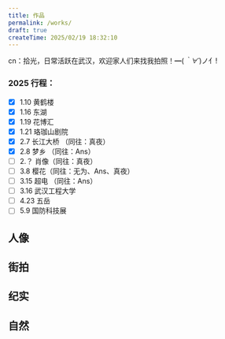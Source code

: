 ```yaml
---
title: 作品
permalink: /works/
draft: true
createTime: 2025/02/19 18:32:10
---
```


cn：拾光，日常活跃在武汉，欢迎家人们来找我拍照！━(*｀∀´*)ノ亻!

### 2025 行程：
- [x] 1.10 黄鹤楼
- [x] 1.16 东湖
- [x] 1.19 花博汇
- [x] 1.21 珞珈山剧院
- [x] 2.7 长江大桥 （同往：真夜）
- [x] 2.8 梦乡 （同往：Ans）
- [ ] 2.？ 肖像（同往：真夜）
- [ ] 3.8 樱花（同往：无为、Ans、真夜）
- [ ] 3.15 超电 （同往：Ans）
- [ ] 3.16 武汉工程大学
- [ ] 4.23 五岳
- [ ] 5.9 国防科技展

## 人像
<CardGrid>
    <ImageCard
    image="https://cdn.jsdelivr.net/gh/zzyAJohn/Works-Image/2025-02-08/DSC_2105.webp"
    title="明日方舟-史尔特尔"
    description="照片摄于武汉市国际博览中心暨梦乡漫展。“神秘的萨卡兹少女史尔特尔，或因矿石病影响导致缺失性记忆障碍，其情况在矿石病病理中也极其少见，现于罗德岛接受治疗中。在测试过程中展现出了原因不详的强大战斗能力，很快成为了作战干员。”"
    href="/"
    author="AJohn"
    date="2025/02/08"
    />
    <ImageCard
    image="https://cdn.jsdelivr.net/gh/zzyAJohn/Works-Image/2025-02-08/DSC_2159.webp"
    title="第五人格-红夫人-应许之日"
    description="照片摄于武汉市国际博览中心暨梦乡漫展。“你会获得你想要的，十字架为此作证。”"
    href="/"
    author="AJohn"
    date="2025/02/08"
    />
    <ImageCard
    image="https://cdn.jsdelivr.net/gh/zzyAJohn/Works-Image/2025-02-08/DSC_1723.webp"
    title="第五人格-艾玛·伍兹-兰闺惊梦"
    description="照片摄于武汉市国际博览中心暨梦乡漫展。"
    href="/"
    author="AJohn"
    date="2025/02/08"
    />
</CardGrid>


<!-- ## 城市建筑 -->

## 街拍
<ImageCard
    image="https://cdn.jsdelivr.net/gh/zzyAJohn/Works-Image/2025-01-19/DSC_0928.jpg"
    title="前行中的复古律动"
    description="照片中的火车位于武汉市蔡甸区。一辆标有 “乡村振兴号” 的老式蒸汽火车正行驶在轨道上。复古的黑色车身、高耸的烟囱，尽显历史韵味。火车周围树木和房屋相伴，蒸汽火车运行时带来的动态感，与周边静谧的环境形成独特对比，仿佛在诉说着乡村发展的奋进故事 。"
    href="/"
    author="AJohn"
    date="2025/01/19"
    />
<!-- <CardGrid>
    <ImageCard
    image="https://cdn.jsdelivr.net/gh/zzyAJohn/Works-Image/2025-01-19/DSC_0928.jpg"
    title="前行中的复古律动"
    description="照片中的火车位于武汉市蔡甸区。一辆标有 “乡村振兴号” 的老式蒸汽火车正行驶在轨道上。复古的黑色车身、高耸的烟囱，尽显历史韵味。火车周围树木和房屋相伴，蒸汽火车运行时带来的动态感，与周边静谧的环境形成独特对比，仿佛在诉说着乡村发展的奋进故事 。"
    href="/"
    author="AJohn"
    date="2025/01/19"
    />
</CardGrid> -->


## 纪实
<ImageCard
    image="https://cdn.jsdelivr.net/gh/zzyAJohn/Works-Image/2025-01-21/DSC_0989.webp"
    title="弦上的和声盛宴"
    description="照片中的舞台位于武汉市武昌区珞狮路84号附近珞珈山剧院。舞台之上，一群身着正装的演奏者端坐于椅。手中的小提琴、大提琴在光影交错间被轻轻拨弄、拉响，如灵动的精灵在琴弦上跳跃。他们沉浸于音乐的世界，周围静谧无声，唯有悠扬弦音潺潺流淌，似在诉说着一个个动人的故事，编织出一场沉浸式的听觉盛宴 。"
    href="/"
    author="AJohn"
    date="2025/01/21"
    />
<!-- <CardGrid>
    <ImageCard
    image="https://cdn.jsdelivr.net/gh/zzyAJohn/Works-Image/2025-01-21/DSC_0989.webp"
    title="弦上的和声盛宴"
    description="照片中的火车位于武汉市武昌区珞狮路84号附近珞珈山剧院。舞台之上，一群身着正装的演奏者端坐于椅。手中的小提琴、大提琴在光影交错间被轻轻拨弄、拉响，如灵动的精灵在琴弦上跳跃。他们沉浸于音乐的世界，周围静谧无声，唯有悠扬弦音潺潺流淌，似在诉说着一个个动人的故事，编织出一场沉浸式的听觉盛宴 。"
    href="/"
    author="AJohn"
    date="2025/01/19"
    />
</CardGrid> -->

<!-- ## 野生动物 -->

<!-- ## 夜景摄影 -->

<!-- ## 旅行摄影 -->

## 自然

<CardGrid>
    <ImageCard
    image="https://cdn.jsdelivr.net/gh/zzyAJohn/Works-Image/2025-01-19/DSC_0913.jpg"
    title="牡丹，花之富贵者也"
    description="照片中的花朵摄于武汉市蔡甸区花博汇"
    href="/"
    author="AJohn"
    date="2025/01/19"
    />
    <ImageCard
    image="https://cdn.jsdelivr.net/gh/zzyAJohn/Works-Image/2025-01-19/DSC_0919.jpg"
    title="娇艳欲滴的花朵"
    description="照片中的花朵摄于武汉市蔡甸区花博汇"
    href="/"
    author="AJohn"
    date="2025/01/19"
    />
    <ImageCard
    image="https://cdn.jsdelivr.net/gh/zzyAJohn/Works-Image/2025-01-19/DSC_0917.jpg"
    title="紫色心情"
    description="照片中的花朵摄于武汉市蔡甸区花博汇"
    href="/"
    author="AJohn"
    date="2025/01/19"
    />
</CardGrid>